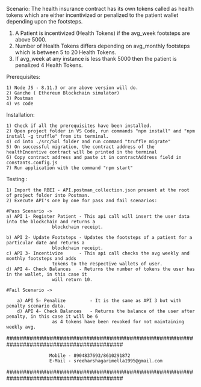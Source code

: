Scenario: The health insurance contract has its own tokens called as health tokens which are either incentivized or penalized to the patient wallet depending upon the footsteps.

1) A Patient is incentivized (Health Tokens) if the avg_week footsteps are above 5000.
3) Number of Health Tokens differs depending on avg_monthly footsteps which is between 5 to 20 Health Tokens.
2) If avg_week at any instance is less thank 5000 then the patient is penalized 4 Health Tokens.

Prerequisites:

	1) Node JS - 8.11.3 or any above version will do.
	2) Ganche ( Ethereum Blockchain simulator)
	3) Postman
	4) vs code

Installation:

	1) Check if all the prerequisites have been installed.
	2) Open project folder in VS Code, run commands "npm install" and "npm install -g truffle" from its terminal.
	4) cd into ./src/Sol folder and run command "truffle migrate"
	5) On successful migration, the contract address of the healthIncentive contract will be printed in the terminal
	6) Copy contract address and paste it in contractAddress field in constants.config.js
	7) Run application with the command "npm start"


Testing  :

	1) Import the RBEI - API.postman_collection.json present at the root of project folder into Postman.
	2) Execute API's one by one for pass and fail scenarios:

	#Pass Scenario ->
	a) API 1- Register Patient - This api call will insert the user data into the blockchain and returns a
					 blockchain receipt.
					 
	b) API 2- Update Footsteps - Updates the footsteps of a patient for a particular date and returns a
					 blockchain receipt.
	c) API 3- Incentivize      - This api call checks the avg weekly and monthly footsteps and adds 
					 tokens to the respective wallets of user.
	d) API 4- Check Balances   - Returns the number of tokens the user has in the wallet, in this case it
					 will return 10.
	
	#Fail Scenario ->
	
	    a) API 5- Penalize         - It is the same as API 3 but with penalty scenario data.
	    d) API 4- Check Balances   - Returns the balance of the user after penalty, in this case it will be 6
					 as 4 tokens have been revoked for not maintaining weekly avg.

###########################################################################################
						
					Mobile - 8904837693/8610291872
					E-Mail - sreeharshagarimella1995@gmail.com
					
###########################################################################################

 
		
